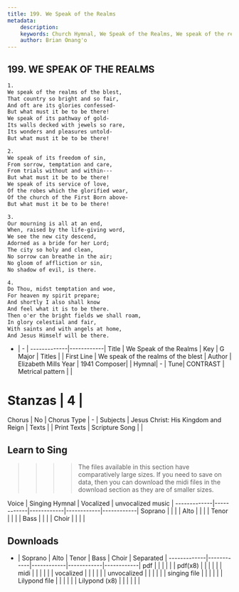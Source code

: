 ```yaml
---
title: 199. We Speak of the Realms
metadata:
    description: 
    keywords: Church Hymnal, We Speak of the Realms, We speak of the realms of the blest, 
    author: Brian Onang'o
---
```



## 199. WE SPEAK OF THE REALMS

```txt
1.
We speak of the realms of the blest,
That country so bright and so fair,
And oft are its glories confessed-
But what must it be to be there!
We speak of its pathway of gold-
Its walls decked with jewels so rare,
Its wonders and pleasures untold-
But what must it be to be there!

2.
We speak of its freedom of sin,
From sorrow, temptation and care,
From trials without and within---
But what must it be to be there!
We speak of its service of love,
Of the robes which the glorified wear,
Of the church of the First Born above-
But what must it be to be there!

3.
Our mourning is all at an end,
When, raised by the life-giving word,
We see the new city descend,
Adorned as a bride for her Lord;
The city so holy and clean,
No sorrow can breathe in the air;
No gloom of affliction or sin,
No shadow of evil, is there.

4.
Do Thou, midst temptation and woe,
For heaven my spirit prepare;
And shortly I also shall know
And feel what it is to be there.
Then o'er the bright fields we shall roam,
In glory celestial and fair,
With saints and with angels at home,
And Jesus Himself will be there.

```

- |   -  |
-------------|------------|
Title | We Speak of the Realms |
Key | G Major |
Titles |  |
First Line | We speak of the realms of the blest |
Author | Elizabeth Mills
Year | 1941
Composer|  |
Hymnal|  - |
Tune| CONTRAST |
Metrical pattern | |
# Stanzas | 4 |
Chorus | No |
Chorus Type | - |
Subjects | Jesus Christ: His Kingdom and Reign |
Texts |  |
Print Texts | 
Scripture Song |  |
  
## Learn to Sing

>>>> The files available in this section have comparatively large sizes. If you need to save on data, then you can download the midi files in the download section as they are of smaller sizes.

Voice |  Singing Hymnal | Vocalized | unvocalized music |
-------------|------------|------------|------------|------------|
Soprano | | | |
Alto | | | |
Tenor | | | |
Bass | | | |
Choir | | | |

## Downloads

- |  Soprano | Alto | Tenor | Bass | Choir | Separated |
-------------|------------|------------|------------|------------|
pdf | | | | | |
pdf(x8) | | | | | |
midi | | | | | |
vocalized | | | | | |
unvocalized | | | | | |
singing file | | | | | |
Lilypond file | | | | | |
Lilypond (x8) | | | | | |
  